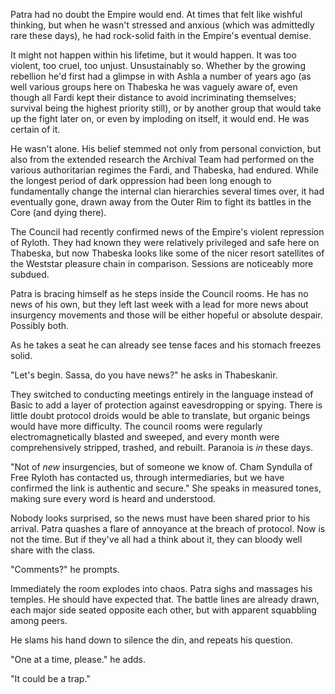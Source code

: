 Patra had no doubt the Empire would end. At times that felt like wishful
thinking, but when he wasn't stressed and anxious (which was admittedly rare
these days), he had rock-solid faith in the Empire's eventual demise.

It might not happen within his lifetime, but it would happen. It was too
violent, too cruel, too unjust. Unsustainably so. Whether by the growing
rebellion he'd first had a glimpse in with Ashla a number of years ago (as well
various groups here on Thabeska he was vaguely aware of, even though all Fardi
kept their distance to avoid incriminating themselves; survival being the
highest priority still), or by another group that would take up the fight later
on, or even by imploding on itself, it would end. He was certain of it.

He wasn't alone. His belief stemmed not only from personal conviction, but also
from the extended research the Archival Team had performed on the various
authoritarian regimes the Fardi, and Thabeska, had endured. While the longest
period of dark oppression had been long enough to fundamentally change the
internal clan hierarchies several times over, it had eventually gone, drawn away
from the Outer Rim to fight its battles in the Core (and dying there).

The Council had recently confirmed news of the Empire's violent repression of
Ryloth. They had known they were relatively privileged and safe here on
Thabeska, but now Thabeska looks like some of the nicer resort satellites of
the Weststar pleasure chain in comparison. Sessions are noticeably more subdued.

Patra is bracing himself as he steps inside the Council rooms. He has no news of
his own, but they left last week with a lead for more news about insurgency
movements and those will be either hopeful or absolute despair. Possibly both.

As he takes a seat he can already see tense faces and his stomach freezes solid.

"Let's begin. Sassa, do you have news?" he asks in Thabeskanìr.

They switched to conducting meetings entirely in the language instead of Basic
to add a layer of protection against eavesdropping or spying. There is little
doubt protocol droids would be able to translate, but organic beings would have
more difficulty. The council rooms were regularly electromagnetically blasted
and sweeped, and every month were comprehensively stripped, trashed, and
rebuilt. Paranoia is _in_ these days.

"Not of _new_ insurgencies, but of someone we know of. Cham Syndulla of Free
Ryloth has contacted us, through intermediaries, but we have confirmed the link
is authentic and secure." She speaks in measured tones, making sure every word
is heard and understood.

Nobody looks surprised, so the news must have been shared prior to his arrival.
Patra quashes a flare of annoyance at the breach of protocol. Now is not the
time. But if they've all had a think about it, they can bloody well share with
the class.

"Comments?" he prompts.

Immediately the room explodes into chaos. Patra sighs and massages his temples.
He should have expected that. The battle lines are already drawn, each major
side seated opposite each other, but with apparent squabbling among peers.

He slams his hand down to silence the din, and repeats his question.

"One at a time, please." he adds.

"It could be a trap."
